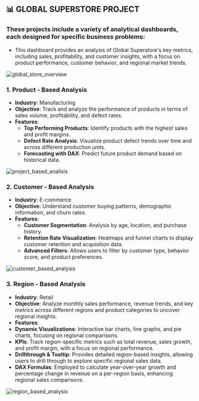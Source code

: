 ## 📊 **GLOBAL SUPERSTORE PROJECT**  
### These projects include a variety of analytical dashboards, each designed for specific business problems:  
* This dashboard provides an analysis of Global Superstore's key metrics, including sales, profitability, and customer insights, with a focus on product performance, customer behavior, and regional market trends.

![global_store_overview](https://github.com/user-attachments/assets/041dead3-7f9f-4e54-9f2f-8eff56271b2b)

### **1. Product - Based Analysis**  
- **Industry**: Manufacturing  
- **Objective**: Track and analyze the performance of products in terms of sales volume, profitability, and defect rates.  
- **Features**:  
  - **Top Performing Products**: Identify products with the highest sales and profit margins.
  - **Defect Rate Analysis**: Visualize product defect trends over time and across different production units.
  - **Forecasting with DAX**: Predict future product demand based on historical data.  

![project_based_analisis](https://github.com/user-attachments/assets/e85bfc47-72ae-473e-ad6e-25b43c4ac2db)

### **2. Customer - Based Analysis**  
- **Industry**: E-commerce  
- **Objective**: Understand customer buying patterns, demographic information, and churn rates.  
- **Features**:  
  - **Customer Segmentation**: Analysis by age, location, and purchase history.
  - **Retention Rate Visualization**: Heatmaps and funnel charts to display customer retention and acquisition data.
  - **Advanced Filters**: Allows users to filter by customer type, behavior score, and product preferences.  

![customer_based_analysis](https://github.com/user-attachments/assets/0c1c54d7-7a9d-420c-abf5-f5dfefee626f)

### **3. Region - Based Analysis**  
- **Industry**: Retail  
- **Objective**: Analyze monthly sales performance, revenue trends, and key metrics across different regions and product categories to uncover regional insights.  
- **Features**:
- **Dynamic Visualizations**: Interactive bar charts, line graphs, and pie charts, focusing on regional comparisons.
- **KPIs**: Track region-specific metrics such as total revenue, sales growth, and profit margin, with a focus on regional performance.
- **Drillthrough & Tooltip**: Provides detailed region-based insights, allowing users to drill through to explore specific regional sales data.
- **DAX Formulas**: Employed to calculate year-over-year growth and percentage change in revenue on a per-region basis, enhancing regional sales comparisons.

![region_based_analysis](https://github.com/user-attachments/assets/acbf1206-93b1-4655-96b7-9787019d579c)
